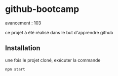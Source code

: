 # github-bootcamp
avancement : 103

ce projet à été réalisé dans le but d'apprendre github

## Installation

une fois le projet cloné, exécuter la commande

```bash
npm start
```